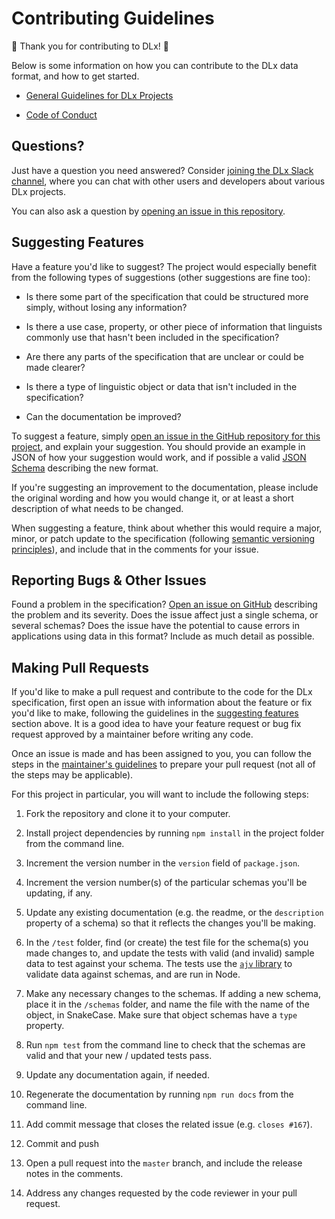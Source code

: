 # Contributing Guidelines

:star2: Thank you for contributing to DLx! :star2:

Below is some information on how you can contribute to the DLx data format, and how to get started.

* [General Guidelines for DLx Projects][1]

* [Code of Conduct][2]

## Questions?

Just have a question you need answered? Consider [joining the DLx Slack channel][3], where you can chat with other users and developers about various DLx projects.

You can also ask a question by [opening an issue in this repository][4].

## Suggesting Features

Have a feature you'd like to suggest? The project would especially benefit from the following types of suggestions (other suggestions are fine too):

- Is there some part of the specification that could be structured more simply, without losing any information?

- Is there a use case, property, or other piece of information that linguists commonly use that hasn't been included in the specification?

- Are there any parts of the specification that are unclear or could be made clearer?

- Is there a type of linguistic object or data that isn't included in the specification?

- Can the documentation be improved?

To suggest a feature, simply [open an issue in the GitHub repository for this project][4], and explain your suggestion. You should provide an example in JSON of how your suggestion would work, and if possible a valid [JSON Schema][5] describing the new format.

If you're suggesting an improvement to the documentation, please include the original wording and how you would change it, or at least a short description of what needs to be changed.

When suggesting a feature, think about whether this would require a major, minor, or patch update to the specification (following [semantic versioning principles][6]), and include that in the comments for your issue.

## Reporting Bugs & Other Issues

Found a problem in the specification? [Open an issue on GitHub][4] describing the problem and its severity. Does the issue affect just a single schema, or several schemas? Does the issue have the potential to cause errors in applications using data in this format? Include as much detail as possible.

## Making Pull Requests

If you'd like to make a pull request and contribute to the code for the DLx specification, first open an issue with information about the feature or fix you'd like to make, following the guidelines in the [suggesting features](#suggesting-features) section above. It is a good idea to have your feature request or bug fix request approved by a maintainer before writing any code.

Once an issue is made and has been assigned to you, you can follow the steps in the [maintainer's guidelines][7] to prepare your pull request (not all of the steps may be applicable).

For this project in particular, you will want to include the following steps:

1. Fork the repository and clone it to your computer.

1. Install project dependencies by running `npm install` in the project folder from the command line.

1. Increment the version number in the `version` field of `package.json`.

1. Increment the version number(s) of the particular schemas you'll be updating, if any.

1. Update any existing documentation (e.g. the readme, or the `description` property of a schema) so that it reflects the changes you'll be making.

1. In the `/test` folder, find (or create) the test file for the schema(s) you made changes to, and update the tests with valid (and invalid) sample data to test against your schema. The tests use the [`ajv` library][7] to validate data against schemas, and are run in Node.

1. Make any necessary changes to the schemas. If adding a new schema, place it in the `/schemas` folder, and name the file with the name of the object, in SnakeCase. Make sure that object schemas have a `type` property.

1. Run `npm test` from the command line to check that the schemas are valid and that your new / updated tests pass.

1. Update any documentation again, if needed.

1. Regenerate the documentation by running `npm run docs` from the command line.

1. Add commit message that closes the related issue (e.g. `closes #167`).

1. Commit and push

1. Open a pull request into the `master` branch, and include the release notes in the comments.

1. Address any changes requested by the code reviewer in your pull request.

[1]: https://github.com/digitallinguistics/digitallinguistics.github.io/blob/master/CONTRIBUTING.md
[2]: https://github.com/digitallinguistics/digitallinguistics.github.io/blob/master/CODE_OF_CONDUCT.md
[3]: https://slack.digitallinguistics.io/
[4]: https://github.com/digitallinguistics/spec/issues/
[5]: http://json-schema.org/
[6]: http://semver.org/
[7]: https://www.npmjs.com/package/ajv
